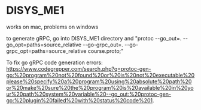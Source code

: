 # DISYS_ME1

works on mac, problems on windows

to generate gRPC, go into DISYS_ME1 directory and "protoc --go_out=. --go_opt=paths=source_relative --go-grpc_out=. --go-grpc_opt=paths=source_relative course.proto;"

To fix go gRPC code generation errors: https://www.codegrepper.com/search.php?q=protoc-gen-go:%20program%20not%20found%20or%20is%20not%20executable%20please%20specify%20a%20program%20using%20absolute%20path%20or%20make%20sure%20the%20program%20is%20available%20in%20your%20path%20system%20variable%20--go_out:%20protoc-gen-go:%20plugin%20failed%20with%20status%20code%201.
